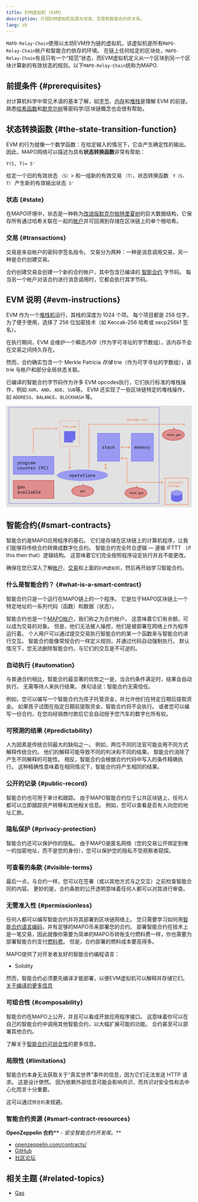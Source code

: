 ```yaml
---
title: EVM虚拟机 (EVM)
description: 介绍EVM虚拟机及其与状态、交易和智能合约的关系。
lang: zh
---
```


`MAPO-Relay-Chain`使用以太坊EVM作为链的虚拟机，该虚拟机是所有`MAPO-Relay-Chain`帐户和智能合约依存的环境。 在链上任何给定的区块处，`MAPO-Relay-Chain`有且只有一个“规范”状态，而EVM虚拟机定义从一个区块到另一个区块计算新的有效状态的规则。以下`MAPO-Relay-Chain`统称为MAPO.

## 前提条件 {#prerequisites}

对计算机科学中常见术语的基本了解，如[字节](https://wikipedia.org/wiki/Byte)、[内存](https://wikipedia.org/wiki/Computer_memory)和[堆栈](<https://wikipedia.org/wiki/Stack_(abstract_data_type)>)是理解 EVM 的前提。 熟悉[哈希函数](https://wikipedia.org/wiki/Cryptographic_hash_function)和[默克尔树](https://wikipedia.org/wiki/Merkle_tree)等密码学/区块链概念也会很有帮助。


## 状态转换函数 {#the-state-transition-function}

EVM 的行为就像一个数学函数：在给定输入的情况下，它会产生确定性的输出。 因此，MAPO网络可以描述为具有**状态转换函数**非常有帮助：

```
Y(S, T)= S'
```

给定一个旧的有效状态 `（S）`> 和一组新的有效交易 `（T）`，状态转换函数 ` Y（S，T）` 产生新的有效输出状态` S'`

### 状态 {#state}

在MAPO环境中，状态是一种称为[改进版默克尔帕特里夏树](/docs/base/mpt/index.md)的巨大数据结构，它保存所有通过哈希关联在一起的[帐户](/docs/base/accounts/index.md)并可回溯到存储在区块链上的单个根哈希。

### 交易 {#transactions}

交易是来自帐户的密码学签名指令。 交易分为两种：一种是消息调用交易，另一种是合约创建交易。

合约创建交易会创建一个新的合约帐户，其中包含已编译的 [智能合约](/docs/mapo-stack/compatible-evm/index.md) 字节码。 每当另一个帐户对该合约进行消息调用时，它都会执行其字节码。

## EVM 说明 {#evm-instructions}

EVM 作为一个[堆栈机](https://wikipedia.org/wiki/Stack_machine)运行，其栈的深度为 1024 个项。 每个项目都是 256 位字，为了便于使用，选择了 256 位加密技术（如 Keccak-256 哈希或 secp256k1 签名）。

在执行期间，EVM 会维护一个瞬态*内存*（作为字可寻址的字节数组），该内存不会在交易之间持久存在。

然而，合约确实包含一个 Merkle Patricia _存储_ trie（作为可字寻址的字数组），该 trie 与帐户和部分全局状态关联。

已编译的智能合约字节码作为许多 EVM opcodes执行，它们执行标准的堆栈操作，例如 `XOR`、`AND`、`ADD`、`SUB`等。 EVM 还实现了一些区块链特定的堆栈操作，如 `ADDRESS`、`BALANCE`、`BLOCKHASH` 等。

![表明 EVM 操作需要 Gas 的图表](./evm-gas.jpg)


## 智能合约{#smart-contracts}

智能合约是MAPO应用程序的基石。 它们是存储在区块链上的计算机程序，让我们能够将传统合约转换成数字化合约。 智能合约完全符合逻辑 — 遵循 IFTTT （if this then that）逻辑结构。 这意味着它们完全按照程序设定执行并且不能更改。

确保在您已深入了解[帐户](/docs/base/accounts/index.md)、[交易](/docs/base/transactions/index.md)和上面的`EVM虚拟机`，然后再开始学习智能合约。

### 什么是智能合约？ {#what-is-a-smart-contract}

智能合约只是一个运行在MAPO链上的一个程序。 它是位于MAPO区块链上一个特定地址的一系列代码（函数）和数据（状态）。

智能合约也是一个[MAPO帐户](/docs/base/accounts/index.md)，我们称之为合约帐户。 这意味着它们有余额，可以成为交易的对象。 但是，他们无法被人操控，他们是被部署在网络上作为程序运行着。 个人用户可以通过提交交易执行智能合约的某一个函数来与智能合约进行交互。 智能合约能像常规合约一样定义规则，并通过代码自动强制执行。 默认情况下，您无法删除智能合约，与它们的交互是不可逆的。

### 自动执行 {#automation}

与普通合约相比，智能合约最显著的优势之一是，当合约条件满足时，结果会自动执行。 无需等待人来执行结果。 换句话说：智能合约无需信任。

例如，您可以编写一个智能合约为孩子托管资金，并允许他们在特定日期后提取资金。 如果孩子试图在指定日期前提取资金，智能合约将不会执行。 或者您可以编写一份合约，在您向经销商付款后它会自动授予您汽车的数字化所有权。

### 可预测的结果 {#predictability}

人为因素是传统合同最大的缺陷之一。 例如，两位不同的法官可能会用不同方式解释传统合约。 他们的解释可能导致不同的判决和不同的结果。 智能合约消除了产生不同解释的可能性。 相反，智能合约会根据合约代码中写入的条件精确执行。 这种精确性意味着在相同情况下，智能合约将产生相同的结果。

### 公开的记录 {#public-record}

智能合约也可用于审计和跟踪。 由于MAPO智能合约位于公共区块链上，任何人都可以立即跟踪资产转移和其他相关信息。 例如，您可以查看是否有人向您的地址汇款。

### 隐私保护 {#privacy-protection}

智能合约还可以保护你的隐私。 由于MAPO是匿名网络（您的交易公开绑定到唯一的加密地址，而不是您的身份），您可以保护您的隐私不受观察者窥探。

### 可查看的条款 {#visible-terms}

最后一点，与合约一样，您可以在签署（或以其他方式与之交互）之前检查智能合同的内容。 更妙的是，合约条款的公开透明意味着任何人都可以对其进行审查。


### 无需准入性 {#permissionless}

任何人都可以编写智能合约并将其部署到区块链网络上。 您只需要学习如何用[智能合约语言编码](/docs/mapo-stack/compatible-evm/solidity.md)，并有足够的MAPO币来部署您的合约。 部署智能合约在技术上是一笔交易，因此就像你需要为简单的MAPO币转账支付燃料费一样，你也需要为部署智能合约支付[燃料费](/docs/base/gas/index.md)。 但是，合约部署的燃料成本要高得多。

MAPO提供了对开发者友好的智能合约编程语言：

- Solidity

然而，智能合约必须要先编译才能部署，以便EVM虚拟机可以解释并存储它们。 [关于编译的更多信息](/docs/mapo-stack/compatible-evm/compile.md)

### 可组合性 {#composability}

智能合约在MAPO上公开，并且可以看成开放应用程序接口。 这意味着你可以在自己的智能合约中调用其他智能合约，以大幅扩展可能的功能。 合约甚至可以部署其他合约。

了解关于[智能合约可组合性](/docs/mapo-stack/compatible-evm/composability.md)的更多信息。

### 局限性 {#limitations}

智能合约本身无法获取关于“真实世界”事件的信息，因为它们无法发送 HTTP 请求。 这是设计使然。 因为依赖外部信息可能会影响共识，而共识对安全性和去中心化而言十分重要。

这可以通过`预言机`来规避。


### 智能合约资源 {#smart-contract-resources}

**OpenZeppelin 合约\*\*** - _安全智能合约开发库。_\*\*

- [openzeppelin.com/contracts/](https://openzeppelin.com/contracts/)
- [GitHub](https://github.com/OpenZeppelin/openzeppelin-contracts)
- [社区论坛](https://forum.openzeppelin.com/c/general/16)


## 相关主题 {#related-topics}

- [Gas](/docs/base/gas/index.md)
